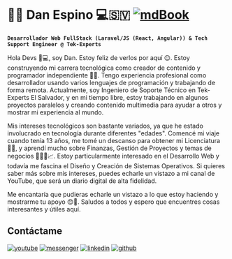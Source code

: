 # 🧑‍💻 Dan Espino 💻🇸🇻 <a href='https://github.com/danespino/danespino/blob/main/README.md' target="_blank"><img alt='mdBook' src='https://img.shields.io/badge/English-100000?style=flat&logo=mdBook&logoColor=FFFFFF&labelColor=0B0B0B&color=2E6EF7'/></a>

**`Desarrollador Web FullStack (Laravel/JS (React, Angular)) & Tech Support Engineer @ Tek-Experts`**

Hola Devs 👋💻, soy Dan. Estoy feliz de verlos por aquí 😉. Estoy construyendo mi carrera tecnológica como creador de contenido y programador independiente 🧑‍💻. Tengo experiencia profesional como desarrollador usando varios lenguajes de programación y trabajando de forma remota. Actualmente, soy Ingeniero de Soporte Técnico en Tek-Experts El Salvador, y en mi tiempo libre, estoy trabajando en algunos proyectos paralelos y creando contenido multimedia para ayudar a otros y mostrar mi experiencia al mundo.

Mis intereses tecnológicos son bastante variados, ya que he estado involucrado en tecnología durante diferentes "edades". Comencé mi viaje cuando tenía 13 años, me tomé un descanso para obtener mi Licenciatura 👨‍🎓, y aprendí mucho sobre Finanzas, Gestión de Proyectos y temas de negocios 🧑‍💼😎📈. Estoy particularmente interesado en el Desarrollo Web y todavía me fascina el Diseño y Creación de Sistemas Operativos. Si quieres saber más sobre mis intereses, puedes echarle un vistazo a mi canal de YouTube, que será un diario digital de alta fidelidad.

Me encantaría que pudieras echarle un vistazo a lo que estoy haciendo y mostrarme tu apoyo 😊🙏. Saludos a todos y espero que encuentres cosas interesantes y útiles aquí.


## Contáctame

<a href='https://youtube.com/@mastertech-with-danespino?si=JTlNAiYnorixhFEM' target="_blank"><img alt='youtube' src='https://img.shields.io/badge/Suscribete-100000?style=flat&logo=youtube&logoColor=white&labelColor=FF0000&color=807F7F'/></a>
<a href='https://www.facebook.com/dan.espino91' target="_blank"><img alt='messenger' src='https://img.shields.io/badge/Chatea_Conmigo-100000?style=flat&logo=messenger&logoColor=white&labelColor=004BED&color=004BE6'/></a>
<a href='https://www.linkedin.com/in/danespino91' target="_blank"><img alt='linkedin' src='https://img.shields.io/badge/Mi_Perfil-100000?style=flat&logo=linkedin&logoColor=white&labelColor=1A94FF&color=656666'/></a>
<a href='https://danespino.github.io/' target="_blank"><img alt='github' src='https://img.shields.io/badge/Mi_Portafolio-100000?style=flat&logo=github&logoColor=white&labelColor=0B0B0B&color=000000'/></a>